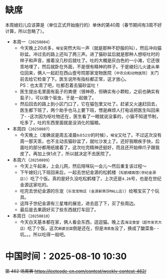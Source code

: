 
# 缺席

本周媳妇儿应该算是（单位正式开始施行的）单休的第40周（春节期间有3周不好计算，所以忽略了）。

- 本周一（`20250804`）
  * 今天晚上20点多，`喉宝`突然大叫一声（就是那种不舒服的叫），然后冲向猫砂盆。冲过去的路上还叫了两三声。进了猫砂盆后就是那种人想呕吐时的样子和声音，接着没几秒后就吐了。吐的大概是灰白色的一小滩，它还很乖地埋了，然后就卧在外面，不是很有精神的样子。于是媳妇儿火速从单位回来，俩人一起赶在西山壹号院那家宠物医院（`中农众和动物医院`）关门前去给它检查了下。医生说所有指标都正常，这才放心。 <br> PS：也太乖了吧，吐都忍着去猫砂盆吐！
  * 医生提出毛里面有虱子的粪便（很神奇，但确实有小颗粒，之前也确实有虱子），可以做个驱虫，于是一起做了。
  * 然后回去的路上到小区门口了，它在猫包里又吐了。赶紧又火速赶回去，医生都下班了，两个助手也马上要下班，愣是麻烦人打电话把医生叫回来了- -这次因为呕吐物还在，医生看了一眼就说没事的，小猫不知道节制，吃多了，吐的东西里面就是没消化的猫粮。
- 本周四（`20250807`）
  * 今天晚上（准确说是周五凌晨`0点52分`的时候），`喉宝`又吐了。不过这次没有周一那天乖，也不主动去猫砂盆了，就吐沙发上了。还好我眼疾手快，后面吐的部分都用纸接着了。这次吐完精神还挺好，而且还开始伸爪子跟我皮了。再加上快1点了，所以就决定不去医院了。
- 本周六（`20250809`） 
  * 今天上午起来，上会儿网，然后陪咪玩一会儿～然后重复该过程～
  * 下午媳妇儿下班回来后，一起去世纪金源的松鹤楼（`松鹤楼面馆(世纪金源店)`）吃了个饭。真的是好久没吃松鹤楼了，上次还是`4.26`号，也是在世纪金源这家吃的。
  * 吃完去世纪金源的乐宠（`乐宠宠物店 (金源新燕莎MALL店)`）给喉宝买了个玩具。
  * 这阵子世纪金源有三星堆的展览，进去逛了下，买了些周边。
  * 最后是去果蔬好买了些东西就打车回了。
- 本周日（`20250810`） 
  * 今天白天基本都在家，俩人看会东西，逗逗猫。晚上去`海淀食堂（超市发农大店）`吃了个饭，这次`麻婆豆腐`倒是还在，但是`清蒸鱼`没了，换成了酸菜鱼- -坑。。。所以吃得一般吧。

# 中国时间：2025-08-10 10:30

~~第 462 场周赛 https://leetcode-cn.com/contest/weekly-contest-462/~~
